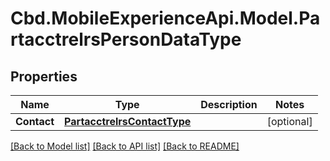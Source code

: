 # Cbd.MobileExperienceApi.Model.PartacctrelrsPersonDataType

## Properties

Name | Type | Description | Notes
------------ | ------------- | ------------- | -------------
**Contact** | [**PartacctrelrsContactType**](PartacctrelrsContactType.md) |  | [optional] 

[[Back to Model list]](../README.md#documentation-for-models) [[Back to API list]](../README.md#documentation-for-api-endpoints) [[Back to README]](../README.md)

